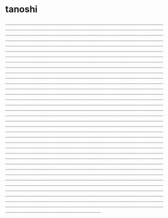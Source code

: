 # tanoshi

...............................................................................................................................................................................................................................................................................................................................................................................................................................................................................................................................................................................................................................................................................................................................................................................................................................................................................................................................................................................................................................................................................................................................................................................................................................................................................................................................................................................................................................................................................................................................................................................................................................................................................................................................................................................................................................................................................................................................................................................................................................................................................................................................................................................................................................................................................................................................................................................................................................................................................................................................................................................................................................................................................................................................................................................................................................................................................................................................................................................................................................................................................................................................................................................................................................................................................................................................................................................................................................................................................................................................................................................................................................................................................................................................................................................................................................................................................................................................................................................................................................................................................................................................................................................................................................................................................................................................................................................................................................................................................................................................................................................................